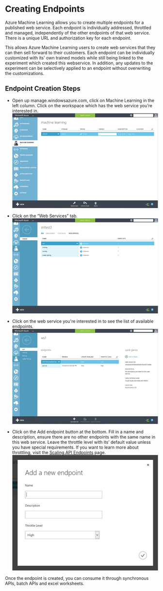 <properties 
   pageTitle="Creating Endpoints" 
   description="Creating web service endpoints in Azure Machine Learning" 
   services="machine-learning" 
   authors="hiteshmadan" 
   manager="padou" 
   editor=""/>
<tags
   ms.service="machine-learning"
   ms.devlang="multiple"
   ms.topic="article"
   ms.tgt_pltfrm="na"
   ms.workload="tbd" 
   ms.date="02/19/2015"
   ms.author="himad"/>
# Creating Endpoints

Azure Machine Learning allows you to create multiple endpoints for a published web service. Each endpoint is individually addressed, throttled and managed, independently of the other endpoints of that web service. There is a unique URL and authorization key for each endpoint.

This allows Azure Machine Learning users to create web services that they can then sell forward to their customers. Each endpoint can be individually customized with its' own trained models while still being linked to the experiment which created this webservice. In addition, any updates to the experiment can be selectively applied to an endpoint without overwriting the customizations.

## Endpoint Creation Steps
- Open up manage.windowsazure.com, click on Machine Learning in the left column. Click on the workspace which has the web service you’re interested in.
![Navigate to workspace](./media/machine-learning-create-endpoint/figure-1.png)


- Click on the “Web Services” tab.
![Navigate to web services](./media/machine-learning-create-endpoint/figure-2.png)


- Click on the web service you're interested in to see the list of available endpoints.
![Navigate to endpoint](./media/machine-learning-create-endpoint/figure-3.png)


- Click on the Add endpoint button at the bottom. Fill in a name and description, ensure there are no other endpoints with the same name in this web service. Leave the throttle level with its’ default value unless you have special requirements.
If you want to learn more about throttling, visit the [Scaling API Endpoints](./machine-learning-scaling-endpoints.md) page.
![Create endpoint](./media/machine-learning-create-endpoint/figure-4.png)


Once the endpoint is created, you can consume it through synchronous APIs, batch APIs and excel worksheets.
